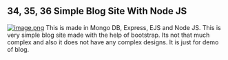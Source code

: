## 34, 35, 36 Simple Blog Site With Node JS
[![image.png](https://i.postimg.cc/8zBDt0V0/image.png)](https://postimg.cc/sMXt2KxY)
This is made in Mongo DB, Express, EJS and Node JS. This is very simple blog site made with the help of bootstrap. Its not that much complex and also it does not have any complex designs. It is just for demo of blog.
